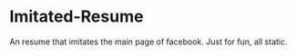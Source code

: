 Imitated-Resume
===============

An resume that imitates the main page of facebook. Just for fun, all static.
